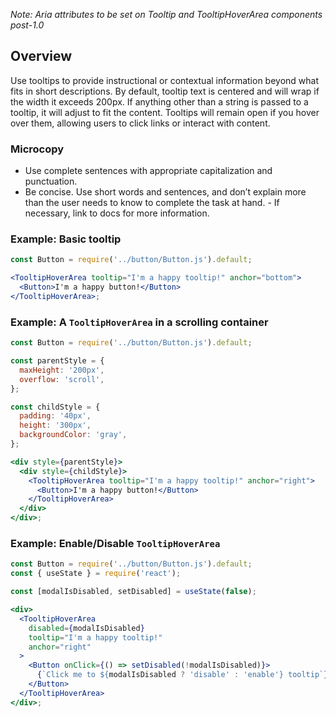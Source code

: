 _Note: Aria attributes to be set on Tooltip and TooltipHoverArea components post-1.0_

## Overview

Use tooltips to provide instructional or contextual information beyond what fits in short descriptions. By default, tooltip text is centered and will wrap if the width it exceeds 200px. If anything other than a string is passed to a tooltip, it will adjust to fit the content. Tooltips will remain open if you hover over them, allowing users to click links or interact with content.

### Microcopy

- Use complete sentences with appropriate capitalization and punctuation.
- Be concise. Use short words and sentences, and don’t explain more than the user needs to know to complete the task at hand. - If necessary, link to docs for more information.

### Example: Basic tooltip

```jsx
const Button = require('../button/Button.js').default;

<TooltipHoverArea tooltip="I'm a happy tooltip!" anchor="bottom">
  <Button>I'm a happy button!</Button>
</TooltipHoverArea>;
```

### Example: A `TooltipHoverArea` in a scrolling container

```jsx
const Button = require('../button/Button.js').default;

const parentStyle = {
  maxHeight: '200px',
  overflow: 'scroll',
};

const childStyle = {
  padding: '40px',
  height: '300px',
  backgroundColor: 'gray',
};

<div style={parentStyle}>
  <div style={childStyle}>
    <TooltipHoverArea tooltip="I'm a happy tooltip!" anchor="right">
      <Button>I'm a happy button!</Button>
    </TooltipHoverArea>
  </div>
</div>;
```

### Example: Enable/Disable `TooltipHoverArea`

```jsx
const Button = require('../button/Button.js').default;
const { useState } = require('react');

const [modalIsDisabled, setDisabled] = useState(false);

<div>
  <TooltipHoverArea
    disabled={modalIsDisabled}
    tooltip="I'm a happy tooltip!"
    anchor="right"
  >
    <Button onClick={() => setDisabled(!modalIsDisabled)}>
      {`Click me to ${modalIsDisabled ? 'disable' : 'enable'} tooltip`}
    </Button>
  </TooltipHoverArea>
</div>;
```
